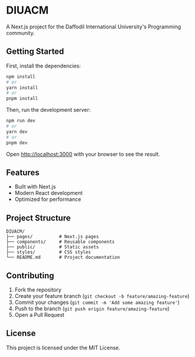 # DIUACM

A Next.js project for the Daffodil International University's Programming community.

## Getting Started

First, install the dependencies:

```bash
npm install
# or
yarn install
# or
pnpm install
```

Then, run the development server:

```bash
npm run dev
# or
yarn dev
# or
pnpm dev
```

Open [http://localhost:3000](http://localhost:3000) with your browser to see the result.

## Features

- Built with Next.js
- Modern React development
- Optimized for performance

## Project Structure

```
DIUACM/
├── pages/          # Next.js pages
├── components/     # Reusable components
├── public/         # Static assets
├── styles/         # CSS styles
└── README.md       # Project documentation
```

## Contributing

1. Fork the repository
2. Create your feature branch (`git checkout -b feature/amazing-feature`)
3. Commit your changes (`git commit -m 'Add some amazing feature'`)
4. Push to the branch (`git push origin feature/amazing-feature`)
5. Open a Pull Request

## License

This project is licensed under the MIT License.